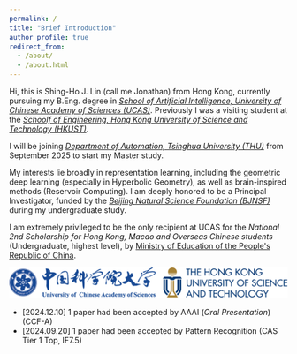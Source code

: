 ```yaml
---
permalink: /
title: "Brief Introduction"
author_profile: true
redirect_from: 
  - /about/
  - /about.html
---
```


Hi, this is Shing-Ho J. Lin (call me Jonathan) from Hong Kong, currently pursuing my B.Eng. degree in [*School of Artificial Intelligence, University of Chinese Academy of Sciences (UCAS)*](https://www.ucas.ac.cn). 
Previously I was a visiting student at the [*Schoolf of Engineering, Hong Kong University of Science and Technology (HKUST)*](https://seng.hkust.edu.hk/).

I will be joining [*Department of Automation, Tsinghua University (THU)*](https://www.au.tsinghua.edu.cn/) from September 2025 to start my Master study.

My interests lie broadly in representation learning, including the geometric deep learning (especially in Hyperbolic Geometry), as well as brain-inspired methods (Reservoir Computing). 
I am deeply honored to be a Principal Investigator, funded by the [*Beijing Natural Science Foundation (BJNSF)*](https://nsf.kw.beijing.gov.cn/bjnsfweb/) during my undergraduate study.

I am extremely privileged to be the only recipient at UCAS for the *National 2nd Scholarship for Hong Kong, Macao and Overseas Chinese students* (Undergraduate, highest level), by [Ministry of Education of the People's Republic of China](https://www.moe.gov.cn).

![university](../images/logo.png)

* [2024.12.10] 1 paper had been accepted by AAAI (*Oral Presentation*) (CCF-A)
* [2024.09.20] 1 paper had been accepted by Pattern Recognition (CAS Tier 1 Top, IF7.5)
